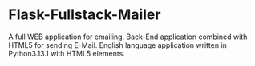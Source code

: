 # Flask-Fullstack-Mailer
A full WEB application for emailing. Back-End application combined with HTML5 for sending E-Mail. English language application written in Python3.13.1 with HTML5 elements.
